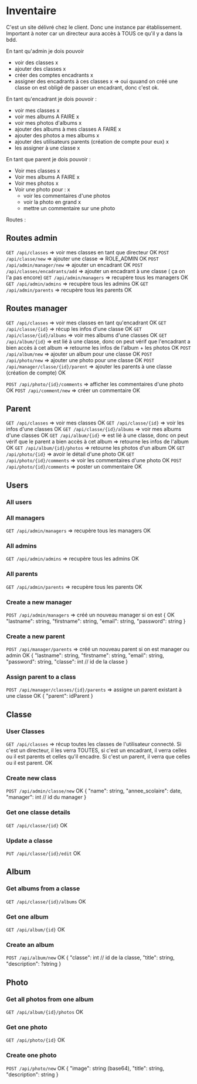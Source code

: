 # Inventaire

C'est un site délivré chez le client. Donc une instance par établissement. Important à noter car un directeur aura accès à TOUS ce qu'il y a dans la bdd. 


En tant qu'admin je dois pouvoir
- voir des classes x
- ajouter des classes x
- créer des comptes encadrants x
- assigner des encadrants à ces classes x => oui quuand on créé une classe on est obligé de passer un encadrant, donc c'est ok.

En tant qu'encadrant je dois pouvoir : 
- voir mes classes x
- voir mes albums   A FAIRE x
- voir mes photos d'albums x
- ajouter des albums à mes classes A FAIRE x
- ajouter des photos a mes albums x
- ajouter des utilisateurs parents (création de compte pour eux) x
- les assigner à une classe x

En tant que parent je dois pouvoir : 
- Voir mes classes x
- Voir mes albums  A FAIRE x
- Voir mes photos x
- Voir une photo pour : x
  - voir les commentaires d'une photos
  - voir la photo en grand x
  - mettre un commentaire sur une photo

Routes : 

## Routes admin
`GET /api/classes` => voir mes classes en tant que directeur   OK
`POST /api/classe/new` => ajouter une classe => ROLE_ADMIN     OK
`POST /api/admin/manager/new` => ajouter un encadrant          OK
`POST /api/classes/encadrants/add` => ajouter un encadrant à une classe ( ça on l'a pas encore)
`GET /api/admin/managers` => recupère tous les managers        OK
`GET /api/admin/admins` => recupère tous les admins            OK
`GET /api/admin/parents` => recupère tous les parents          OK

## Routes manager
`GET /api/classes` => voir mes classes en tant qu'encadrant    OK
`GET /api/classe/{id}` => récup les infos d'une classe         OK
`GET /api/classe/{id}/albums` => voir mes albums d'une classes OK
`GET /api/album/{id}` => est lié à une classe, donc on peut vérif que l'encadrant a bien accès à cet album => retourne les infos de l'album + les photos                                                   OK
`POST /api/album/new` => ajouter un album pour une classe      OK
`POST /api/photo/new` => ajouter une photo pour une classe     OK
`POST /api/manager/classe/{id}/parent` => ajouter les parents à une classe (création de compte) OK
<!-- `PUT /api/classe/{id}/parents/assign` => assigner un parent EXISTANT à une classe    -->
<!-- `GET /api/parents/search?term={searchTerm}` => chercher un parent par son email, son prenom, son nom => dnas le but de pouvoir l'assigner à une classe (ça on l'a pas encore) -->
`POST /api/photo/{id}/comments` => afficher les commentaires d'une photo OK
`POST /api/comment/new` => créer un commentaire  OK

## Parent
`GET /api/classes` => voir mes classes  OK
`GET /api/classe/{id}` => voir les infos d'une classes  OK
`GET /api/classe/{id}/albums` => voir mes albums d'une classes  OK
`GET /api/album/{id}` => est lié à une classe, donc on peut vérif que le parent a bien accès à cet album => retourne les infos de l'album OK
`GET /api/album/{id}/photos` => retourne les photos d'un album   OK
`GET /api/photo/{id}` => avoir le détail d'une photo              OK
`GET /api/photo/{id}/comments` => voir les commentaires d'une photo   OK
`POST /api/photo/{id}/comments` => poster un commentaire            OK






## Users

### All users
<!-- `GET /api/admin/users` => récupère tous les users du site -->

### All managers
`GET /api/admin/managers` => recupère tous les managers  OK

### All admins
`GET /api/admin/admins` => recupère tous les admins      OK

### All parents
`GET /api/admin/parents` => recupère tous les parents    OK


### Create a new manager
`POST /api/admin/managers` => créé un nouveau manager si on est {  OK
  "lastname": string,
  "firstname": string,
  "email": string,
  "password": string
}

### Create a new parent
`POST /api/manager/parents` => créé un nouveau parent si on est manager ou admin  OK
{
  "lastname": string,
  "firstname": string,
  "email": string,
  "password": string,
  "classe": int // id de la classe
}

### Assign parent to a class
`POST /api/manager/classes/{id}/parents` => assigne un parent existant à une classe   OK
{
  "parent": idParent
}

## Classe

### User Classes
`GET /api/classes` => récup toutes les classes de l'utilisateur connecté. Si c'est un directeur, il les verra TOUTES, si c'est un encadrant, il verra celles ou il est parents et celles qu'il encadre. Si c'est un parent, il verra que celles ou il est parent.  OK

### Create new class    
`POST /api/admin/classe/new`                OK
{
  "name": string,
  "annee_scolaire": date,
  "manager": int // id du manager
}

### Get one classe details
`GET /api/classe/{id}`                     OK

### Update a classe
`PUT /api/classe/{id}/edit`                OK

## Album

### Get albums from a classe
`GET /api/classe/{id}/albums`              OK

### Get one album
`GET /api/album/{id}`                     OK

### Create an album
`POST /api/album/new`                     OK
{
  "classe": int // id de la classe,
  "title": string,
  "description": ?string
}

## Photo

### Get all photos from one album
`GET /api/album/{id}/photos`               OK

### Get one photo
`GET /api/photo/{id}`                     OK

### Create one photo
`POST /api/photo/new`       OK
{
  "image": string (base64),
  "title": string,
  "description": string
}